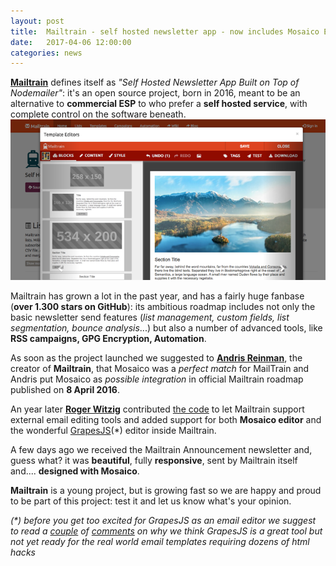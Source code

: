```yaml
---
layout: post
title:  Mailtrain - self hosted newsletter app - now includes Mosaico Email Editor
date:   2017-04-06 12:00:00
categories: news
---
```


**[Mailtrain](https://mailtrain.org)** defines itself as *"Self Hosted Newsletter App Built on Top of Nodemailer"*: it's an open source project, born in 2016, meant to be an alternative to **commercial ESP** to who prefer a **self hosted service**, with complete control on the software beneath.
![Mailtrain and Mosaico!](/assets/images/mailtrain.png)

Mailtrain has grown a lot in the past year, and has a fairly huge fanbase (**over 1.300 stars on GitHub**): its ambitious roadmap includes not only the basic newsletter send features (*list management, custom fields, list segmentation, bounce analysis*...) but also a number of advanced tools, like **RSS campaigns, GPG Encryption, Automation**.
<!--more-->

As soon as the project launched we suggested to **[Andris Reinman](https://github.com/andris9)**, the creator of **Mailtrain**, that Mosaico was a *perfect match* for MailTrain and Andris put Mosaico as *possible integration* in official Mailtrain roadmap published on **8 April 2016**.

An year later **[Roger Witzig](https://github.com/witzig)** contributed [the code](https://github.com/Mailtrain-org/mailtrain/pull/167) to let Mailtrain support external email editing tools and added support for both **Mosaico editor** and the wonderful [GrapesJS](http://grapesjs.com/demo-newsletter-editor.html)(\*) editor inside Mailtrain.

A few days ago we received the Mailtrain Announcement newsletter and, guess what? it was **beautiful**, fully **responsive**, sent by Mailtrain itself and.... **designed with Mosaico**.

**Mailtrain** is a young project, but is growing fast so we are happy and proud to be part of this project: test it and let us know what's your opinion.

*(\*) before you get too excited for GrapesJS as an email editor we suggest to read a [couple](https://github.com/Mailtrain-org/mailtrain/issues/10#issuecomment-270751979) of [comments](https://github.com/Mailtrain-org/mailtrain/issues/10#issuecomment-270931061) on why we think GrapesJS is a great tool but not yet ready for the real world email templates requiring dozens of html hacks*
